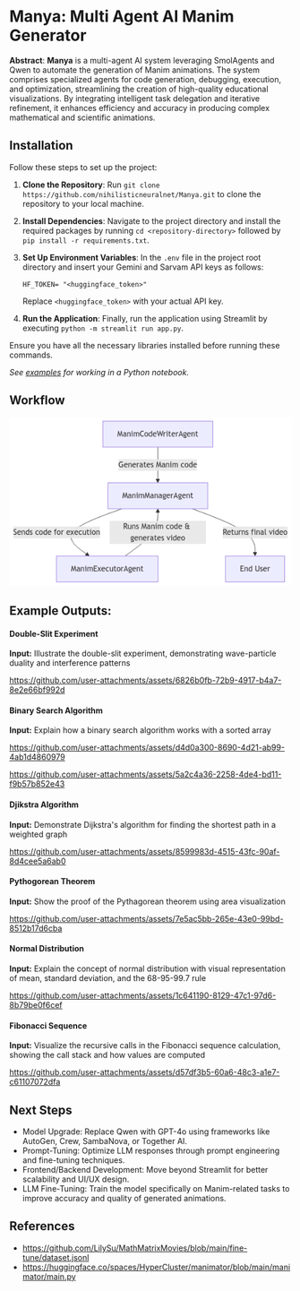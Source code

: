 # **Manya**: Multi Agent AI Manim Generator

**Abstract**: **Manya** is a multi-agent AI system leveraging SmolAgents and Qwen to automate the generation of Manim animations. The system comprises specialized agents for code generation, debugging, execution, and optimization, streamlining the creation of high-quality educational visualizations. By integrating intelligent task delegation and iterative refinement, it enhances efficiency and accuracy in producing complex mathematical and scientific animations.


## Installation

Follow these steps to set up the project:

1. **Clone the Repository**: Run `git clone https://github.com/nihilisticneuralnet/Manya.git` to clone the repository to your local machine.

2. **Install Dependencies**: Navigate to the project directory and install the required packages by running `cd <repository-directory>` followed by `pip install -r requirements.txt`. 

3. **Set Up Environment Variables**: In the `.env` file in the project root directory and insert your Gemini and Sarvam API keys as follows:
   ```plaintext
   HF_TOKEN= "<huggingface_token>"
   ```
   Replace `<huggingface_token>` with your actual API key.

4. **Run the Application**: Finally, run the application using Streamlit by executing `python -m streamlit run app.py`.

Ensure you have all the necessary libraries installed before running these commands.

*See [examples](https://github.com/nihilisticneuralnet/Manya/tree/main/examples) for working in a Python notebook.*


## Workflow

<p align="center">
  <img src="./img/manya.png">
</p>


## Example Outputs:

#### Double-Slit Experiment

**Input:** Illustrate the double-slit experiment, demonstrating wave-particle duality and interference patterns

https://github.com/user-attachments/assets/6826b0fb-72b9-4917-b4a7-8e2e66bf992d


#### Binary Search Algorithm

**Input:** Explain how a binary search algorithm works with a sorted array

https://github.com/user-attachments/assets/d4d0a300-8690-4d21-ab99-4ab1d4860979

https://github.com/user-attachments/assets/5a2c4a36-2258-4de4-bd11-f9b57b852e43


#### Djikstra Algorithm

**Input:** Demonstrate Dijkstra's algorithm for finding the shortest path in a weighted graph

https://github.com/user-attachments/assets/8599983d-4515-43fc-90af-8d4cee5a6ab0



#### Pythogorean Theorem

**Input:** Show the proof of the Pythagorean theorem using area visualization

https://github.com/user-attachments/assets/7e5ac5bb-265e-43e0-99bd-8512b17d6cba


#### Normal Distribution

**Input:** Explain the concept of normal distribution with visual representation of mean, standard deviation, and the 68-95-99.7 rule

https://github.com/user-attachments/assets/1c641190-8129-47c1-97d6-8b79be0f6cef


#### Fibonacci Sequence

**Input:** Visualize the recursive calls in the Fibonacci sequence calculation, showing the call stack and how values are computed

https://github.com/user-attachments/assets/d57df3b5-60a6-48c3-a1e7-c61107072dfa



## Next Steps

- Model Upgrade: Replace Qwen with GPT-4o using frameworks like AutoGen, Crew, SambaNova, or Together AI.
- Prompt-Tuning: Optimize LLM responses through prompt engineering and fine-tuning techniques.
- Frontend/Backend Development: Move beyond Streamlit for better scalability and UI/UX design.
- LLM Fine-Tuning: Train the model specifically on Manim-related tasks to improve accuracy and quality of generated animations.

## References

- https://github.com/LilySu/MathMatrixMovies/blob/main/fine-tune/dataset.jsonl
- https://huggingface.co/spaces/HyperCluster/manimator/blob/main/manimator/main.py
